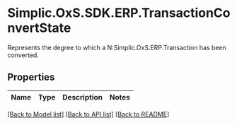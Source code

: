 # Simplic.OxS.SDK.ERP.TransactionConvertState
Represents the degree to which a N:Simplic.OxS.ERP.Transaction has been converted.

## Properties

Name | Type | Description | Notes
------------ | ------------- | ------------- | -------------

[[Back to Model list]](../README.md#documentation-for-models) [[Back to API list]](../README.md#documentation-for-api-endpoints) [[Back to README]](../README.md)

